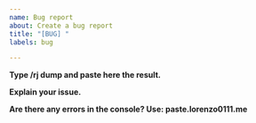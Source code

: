 ```yaml
---
name: Bug report
about: Create a bug report
title: "[BUG] "
labels: bug

---
```


**Type /rj dump and paste here the result.**


**Explain your issue.**


**Are there any errors in the console? Use: paste.lorenzo0111.me**